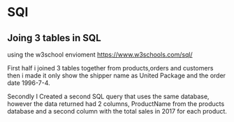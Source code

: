 # SQl
## Joing 3 tables in SQL 

using the w3school envioment https://www.w3schools.com/sql/  

 First half i joined 3 tables together from products,orders and customers then i made it only show the shipper name as United Package and the order date 1996-7-4.    

Secondly I Created a second SQL query that uses the same database, however the data returned had 2 columns, ProductName from the products database and a second column with the total sales in 2017 for each product.  

